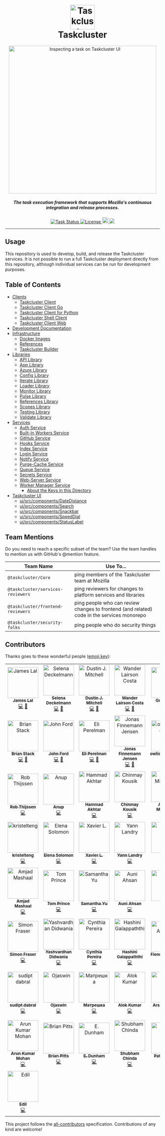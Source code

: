 <h1 align="center">
  <br>
  <img src="https://media.taskcluster.net/logo/logo.png" alt="Taskcluster" width="80">
  <br>
  Taskcluster
  <br>
</h1>

<p align="center">
  <img alt="Inspecting a task on Taskcluster UI" src="view-task-flow.gif" width="480px">
</p>

<h5 align="center">The task execution framework that supports Mozilla's continuous integration and release processes.</h5>

<p align="center">
  <a href="https://github.taskcluster.net/v1/repository/taskcluster/taskcluster/master/latest">
    <img src="https://github.taskcluster.net/v1/repository/taskcluster/taskcluster/master/badge.svg" alt="Task Status">
  </a>
  <a href="http://mozilla.org/MPL/2.0">
    <img src="https://img.shields.io/badge/license-MPL%202.0-orange.svg" alt="License">
  </a>
  <a href="https://www.irccloud.com/invite?channel=%23taskcluster&amp;hostname=irc.mozilla.org&amp;port=6697&amp;ssl=1" target="_blank">
    <img src="https://img.shields.io/badge/IRC-%23taskcluster-1e72ff.svg?style=flat"  height="20">
  </a>
  <a href="https://codecov.io/gh/taskcluster/taskcluster">
    <img src="https://codecov.io/gh/taskcluster/taskcluster/branch/master/graph/badge.svg" />
  </a>
</p>

<hr/>

## Usage

This repository is used to develop, build, and release the Taskcluster services.
It is not possible to run a full Taskcluster deployment directly from this repository, although individual services can be run for development purposes.

## Table of Contents

<!-- TOC BEGIN -->
* [Clients](clients#readme)
    * [Taskcluster Client](clients/client#readme)
    * [Taskcluster Client Go](clients/client-go#readme)
    * [Taskcluster Client for Python](clients/client-py#readme)
    * [Taskcluster Shell Client](clients/client-shell#readme)
    * [Taskcluster Client Web](clients/client-web#readme)
* [Development Documentation](dev-docs#readme)
* [Infrastructure](infrastructure#readme)
    * [Docker Images](infrastructure/docker-images#readme)
    * [References](infrastructure/references#readme)
    * [Taskcluster Builder](infrastructure/tooling#readme)
* [Libraries](libraries#readme)
    * [API Library](libraries/api#readme)
    * [App Library](libraries/app#readme)
    * [Azure Library](libraries/azure#readme)
    * [Config Library](libraries/config#readme)
    * [Iterate Library](libraries/iterate#readme)
    * [Loader Library](libraries/loader#readme)
    * [Monitor Library](libraries/monitor#readme)
    * [Pulse Library](libraries/pulse#readme)
    * [References Library](libraries/references#readme)
    * [Scopes Library](libraries/scopes#readme)
    * [Testing Library](libraries/testing#readme)
    * [Validate Library](libraries/validate#readme)
* [Services](services#readme)
    * [Auth Service](services/auth#readme)
    * [Built-In Workers Service](services/built-in-workers#readme)
    * [GitHub Service](services/github#readme)
    * [Hooks Service](services/hooks#readme)
    * [Index Service](services/index#readme)
    * [Login Service](services/login#readme)
    * [Notify Service](services/notify#readme)
    * [Purge-Cache Service](services/purge-cache#readme)
    * [Queue Service](services/queue#readme)
    * [Secrets Service](services/secrets#readme)
    * [Web-Server Service](services/web-server#readme)
    * [Worker Manager Service](services/worker-manager#readme)
        * [About the Keys in this  Directory](services/worker-manager/src/providers/aws-keys#readme)
* [Taskcluster UI](ui#readme)
    * [ui/src/components/DateDistance](ui/src/components/DateDistance#readme)
    * [ui/src/components/Search](ui/src/components/Search#readme)
    * [ui/src/components/Snackbar](ui/src/components/Snackbar#readme)
    * [ui/src/components/SpeedDial](ui/src/components/SpeedDial#readme)
    * [ui/src/components/StatusLabel](ui/src/components/StatusLabel#readme)
<!-- TOC END -->

## Team Mentions

Do you need to reach a specific subset of the team? Use the team handles to mention us with GitHub's @mention feature.

| Team Name | Use To... |
| --------- | --------- |
| `@taskcluster/Core` | ping members of the Taskcluster team at Mozilla |
| `@taskcluster/services-reviewers` | ping reviewers for changes to platform services and libraries  |
| `@taskcluster/frontend-reviewers` | ping people who can review changes to frontend (and related) code in the services monorepo |
| `@taskcluster/security-folks` | ping people who do security things |

## Contributors

Thanks goes to these wonderful people ([emoji key](https://allcontributors.org/docs/en/emoji-key)):

<!-- ALL-CONTRIBUTORS-LIST:START - Do not remove or modify this section -->
<!-- prettier-ignore -->
<table>
  <tr>
    <td align="center"><a href="https://conduit.vc/"><img src="https://avatars3.githubusercontent.com/u/322957?v=4" width="100px;" alt="James Lal"/><br /><sub><b>James Lal</b></sub></a><br /><a href="https://github.com/taskcluster/taskcluster/commits?author=lightsofapollo" title="Code">💻</a> <a href="#former-staff-lightsofapollo" title="Former Mozilla employee on Taskcluster team">👋</a></td>
    <td align="center"><a href="https://github.com/selenamarie"><img src="https://avatars0.githubusercontent.com/u/54803?v=4" width="100px;" alt="Selena Deckelmann"/><br /><sub><b>Selena Deckelmann</b></sub></a><br /><a href="https://github.com/taskcluster/taskcluster/commits?author=selenamarie" title="Code">💻</a> <a href="#former-staff-selenamarie" title="Former Mozilla employee on Taskcluster team">👋</a></td>
    <td align="center"><a href="http://code.v.igoro.us/"><img src="https://avatars3.githubusercontent.com/u/28673?v=4" width="100px;" alt="Dustin J. Mitchell"/><br /><sub><b>Dustin J. Mitchell</b></sub></a><br /><a href="https://github.com/taskcluster/taskcluster/commits?author=djmitche" title="Code">💻</a> <a href="#staff-djmitche" title="Current Mozilla employee on Taskcluster team">🔧</a></td>
    <td align="center"><a href="https://walac.github.io"><img src="https://avatars1.githubusercontent.com/u/611309?v=4" width="100px;" alt="Wander Lairson Costa"/><br /><sub><b>Wander Lairson Costa</b></sub></a><br /><a href="https://github.com/taskcluster/taskcluster/commits?author=walac" title="Code">💻</a> <a href="#staff-walac" title="Current Mozilla employee on Taskcluster team">🔧</a></td>
    <td align="center"><a href="https://github.com/gregarndt"><img src="https://avatars0.githubusercontent.com/u/2592630?v=4" width="100px;" alt="Greg Arndt"/><br /><sub><b>Greg Arndt</b></sub></a><br /><a href="https://github.com/taskcluster/taskcluster/commits?author=gregarndt" title="Code">💻</a> <a href="#former-staff-gregarndt" title="Former Mozilla employee on Taskcluster team">👋</a></td>
    <td align="center"><a href="http://petemoore.github.io/"><img src="https://avatars0.githubusercontent.com/u/190790?v=4" width="100px;" alt="Pete Moore"/><br /><sub><b>Pete Moore</b></sub></a><br /><a href="https://github.com/taskcluster/taskcluster/commits?author=petemoore" title="Code">💻</a> <a href="#staff-petemoore" title="Current Mozilla employee on Taskcluster team">🔧</a></td>
    <td align="center"><a href="http://hassanali.me"><img src="https://avatars0.githubusercontent.com/u/3766511?v=4" width="100px;" alt="Hassan Ali"/><br /><sub><b>Hassan Ali</b></sub></a><br /><a href="https://github.com/taskcluster/taskcluster/commits?author=helfi92" title="Code">💻</a> <a href="#staff-helfi92" title="Current Mozilla employee on Taskcluster team">🔧</a></td>
  </tr>
  <tr>
    <td align="center"><a href="https://imbstack.com"><img src="https://avatars2.githubusercontent.com/u/127521?v=4" width="100px;" alt="Brian Stack"/><br /><sub><b>Brian Stack</b></sub></a><br /><a href="https://github.com/taskcluster/taskcluster/commits?author=imbstack" title="Code">💻</a> <a href="#staff-imbstack" title="Current Mozilla employee on Taskcluster team">🔧</a></td>
    <td align="center"><a href="https://blog.johnford.org"><img src="https://avatars3.githubusercontent.com/u/607353?v=4" width="100px;" alt="John Ford"/><br /><sub><b>John Ford</b></sub></a><br /><a href="https://github.com/taskcluster/taskcluster/commits?author=jhford" title="Code">💻</a> <a href="#former-staff-jhford" title="Former Mozilla employee on Taskcluster team">👋</a></td>
    <td align="center"><a href="http://eliperelman.com"><img src="https://avatars0.githubusercontent.com/u/285899?v=4" width="100px;" alt="Eli Perelman"/><br /><sub><b>Eli Perelman</b></sub></a><br /><a href="https://github.com/taskcluster/taskcluster/commits?author=eliperelman" title="Code">💻</a> <a href="#former-staff-eliperelman" title="Former Mozilla employee on Taskcluster team">👋</a></td>
    <td align="center"><a href="https://jonasfj.dk/"><img src="https://avatars2.githubusercontent.com/u/149732?v=4" width="100px;" alt="Jonas Finnemann Jensen"/><br /><sub><b>Jonas Finnemann Jensen</b></sub></a><br /><a href="https://github.com/taskcluster/taskcluster/commits?author=jonasfj" title="Code">💻</a> <a href="#former-staff-jonasfj" title="Former Mozilla employee on Taskcluster team">👋</a></td>
    <td align="center"><a href="https://medium.com/@bugzeeeeee/"><img src="https://avatars1.githubusercontent.com/u/18102552?v=4" width="100px;" alt="owlishDeveloper"/><br /><sub><b>owlishDeveloper</b></sub></a><br /><a href="https://github.com/taskcluster/taskcluster/commits?author=owlishDeveloper" title="Code">💻</a> <a href="#staff-owlishDeveloper" title="Current Mozilla employee on Taskcluster team">🔧</a></td>
    <td align="center"><a href="https://github.com/milescrabill"><img src="https://avatars1.githubusercontent.com/u/4430892?v=4" width="100px;" alt="Miles Crabill"/><br /><sub><b>Miles Crabill</b></sub></a><br /><a href="https://github.com/taskcluster/taskcluster/commits?author=milescrabill" title="Code">💻</a> <a href="#staff-milescrabill" title="Current Mozilla employee on Taskcluster team">🔧</a></td>
    <td align="center"><a href="http://coopcoopbware.tumblr.com/"><img src="https://avatars0.githubusercontent.com/u/609786?v=4" width="100px;" alt="Chris Cooper"/><br /><sub><b>Chris Cooper</b></sub></a><br /><a href="https://github.com/taskcluster/taskcluster/commits?author=ccooper" title="Code">💻</a> <a href="#staff-ccooper" title="Current Mozilla employee on Taskcluster team">🔧</a></td>
  </tr>
  <tr>
    <td align="center"><a href="http://grenade.github.io"><img src="https://avatars3.githubusercontent.com/u/111819?v=4" width="100px;" alt="Rob Thijssen"/><br /><sub><b>Rob Thijssen</b></sub></a><br /><a href="https://github.com/taskcluster/taskcluster/commits?author=grenade" title="Code">💻</a></td>
    <td align="center"><a href="https://twitter.com/_reznord"><img src="https://avatars0.githubusercontent.com/u/3415488?v=4" width="100px;" alt="Anup"/><br /><sub><b>Anup</b></sub></a><br /><a href="https://github.com/taskcluster/taskcluster/commits?author=reznord" title="Code">💻</a></td>
    <td align="center"><a href="https://hammad13060.github.io"><img src="https://avatars2.githubusercontent.com/u/12844417?v=4" width="100px;" alt="Hammad Akhtar"/><br /><sub><b>Hammad Akhtar</b></sub></a><br /><a href="https://github.com/taskcluster/taskcluster/commits?author=hammad13060" title="Code">💻</a></td>
    <td align="center"><a href="http://ckousik.github.io"><img src="https://avatars2.githubusercontent.com/u/12830755?v=4" width="100px;" alt="Chinmay Kousik"/><br /><sub><b>Chinmay Kousik</b></sub></a><br /><a href="https://github.com/taskcluster/taskcluster/commits?author=ckousik" title="Code">💻</a></td>
    <td align="center"><a href="https://acmiyaguchi.me"><img src="https://avatars1.githubusercontent.com/u/3304040?v=4" width="100px;" alt="Anthony Miyaguchi"/><br /><sub><b>Anthony Miyaguchi</b></sub></a><br /><a href="https://github.com/taskcluster/taskcluster/commits?author=acmiyaguchi" title="Code">💻</a></td>
    <td align="center"><a href="http://anarute.com"><img src="https://avatars3.githubusercontent.com/u/333447?v=4" width="100px;" alt="Ana Rute Mendes"/><br /><sub><b>Ana Rute Mendes</b></sub></a><br /><a href="https://github.com/taskcluster/taskcluster/commits?author=anarute" title="Code">💻</a></td>
    <td align="center"><a href="http://www.andreadelrio.me"><img src="https://avatars2.githubusercontent.com/u/4016496?v=4" width="100px;" alt="Andrea Del Rio"/><br /><sub><b>Andrea Del Rio</b></sub></a><br /><a href="https://github.com/taskcluster/taskcluster/commits?author=andreadelrio" title="Code">💻</a></td>
  </tr>
  <tr>
    <td align="center"><a href="https://www.kristelteng.com/"><img src="https://avatars2.githubusercontent.com/u/9313149?v=4" width="100px;" alt="kristelteng"/><br /><sub><b>kristelteng</b></sub></a><br /><a href="https://github.com/taskcluster/taskcluster/commits?author=kristelteng" title="Code">💻</a></td>
    <td align="center"><a href="https://github.com/elenasolomon"><img src="https://avatars2.githubusercontent.com/u/7040792?v=4" width="100px;" alt="Elena Solomon"/><br /><sub><b>Elena Solomon</b></sub></a><br /><a href="https://github.com/taskcluster/taskcluster/commits?author=elenasolomon" title="Code">💻</a></td>
    <td align="center"><a href="https://github.com/t0xicCode"><img src="https://avatars3.githubusercontent.com/u/1268885?v=4" width="100px;" alt="Xavier L."/><br /><sub><b>Xavier L.</b></sub></a><br /><a href="https://github.com/taskcluster/taskcluster/commits?author=t0xicCode" title="Code">💻</a></td>
    <td align="center"><a href="http://yannlandry.com"><img src="https://avatars2.githubusercontent.com/u/5789748?v=4" width="100px;" alt="Yann Landry"/><br /><sub><b>Yann Landry</b></sub></a><br /><a href="https://github.com/taskcluster/taskcluster/commits?author=yannlandry" title="Code">💻</a></td>
    <td align="center"><a href="https://github.com/AyubMohamed"><img src="https://avatars2.githubusercontent.com/u/6386566?v=4" width="100px;" alt="Ayub"/><br /><sub><b>Ayub</b></sub></a><br /><a href="https://github.com/taskcluster/taskcluster/commits?author=AyubMohamed" title="Code">💻</a></td>
    <td align="center"><a href="https://github.com/lteigrob"><img src="https://avatars0.githubusercontent.com/u/19479141?v=4" width="100px;" alt="lteigrob"/><br /><sub><b>lteigrob</b></sub></a><br /><a href="https://github.com/taskcluster/taskcluster/commits?author=lteigrob" title="Code">💻</a></td>
    <td align="center"><a href="https://nextcairn.com"><img src="https://avatars3.githubusercontent.com/u/101004?v=4" width="100px;" alt="Bastien Abadie"/><br /><sub><b>Bastien Abadie</b></sub></a><br /><a href="https://github.com/taskcluster/taskcluster/commits?author=La0" title="Code">💻</a></td>
  </tr>
  <tr>
    <td align="center"><a href="https://amjad.io"><img src="https://avatars3.githubusercontent.com/u/4323539?v=4" width="100px;" alt="Amjad Mashaal"/><br /><sub><b>Amjad Mashaal</b></sub></a><br /><a href="https://github.com/taskcluster/taskcluster/commits?author=TheNavigat" title="Code">💻</a></td>
    <td align="center"><a href="https://github.com/tomprince"><img src="https://avatars3.githubusercontent.com/u/283816?v=4" width="100px;" alt="Tom Prince"/><br /><sub><b>Tom Prince</b></sub></a><br /><a href="https://github.com/taskcluster/taskcluster/commits?author=tomprince" title="Code">💻</a></td>
    <td align="center"><a href="https://github.com/SamanthaYu"><img src="https://avatars2.githubusercontent.com/u/10355013?v=4" width="100px;" alt="Samantha Yu"/><br /><sub><b>Samantha Yu</b></sub></a><br /><a href="https://github.com/taskcluster/taskcluster/commits?author=SamanthaYu" title="Code">💻</a></td>
    <td align="center"><a href="https://github.com/auni53"><img src="https://avatars0.githubusercontent.com/u/9661111?v=4" width="100px;" alt="Auni Ahsan"/><br /><sub><b>Auni Ahsan</b></sub></a><br /><a href="https://github.com/taskcluster/taskcluster/commits?author=auni53" title="Code">💻</a></td>
    <td align="center"><a href="http://alexandrasp.github.io/"><img src="https://avatars0.githubusercontent.com/u/6344218?v=4" width="100px;" alt="alex"/><br /><sub><b>alex</b></sub></a><br /><a href="https://github.com/taskcluster/taskcluster/commits?author=alexandrasp" title="Code">💻</a></td>
    <td align="center"><a href="https://alisha17.github.io/"><img src="https://avatars2.githubusercontent.com/u/13520250?v=4" width="100px;" alt="Alisha Aneja"/><br /><sub><b>Alisha Aneja</b></sub></a><br /><a href="https://github.com/taskcluster/taskcluster/commits?author=alisha17" title="Code">💻</a></td>
    <td align="center"><a href="https://github.com/prachi1210"><img src="https://avatars3.githubusercontent.com/u/14016564?v=4" width="100px;" alt="Prachi Manchanda"/><br /><sub><b>Prachi Manchanda</b></sub></a><br /><a href="https://github.com/taskcluster/taskcluster/commits?author=prachi1210" title="Code">💻</a></td>
  </tr>
  <tr>
    <td align="center"><a href="https://github.com/srfraser"><img src="https://avatars1.githubusercontent.com/u/5933384?v=4" width="100px;" alt="Simon Fraser"/><br /><sub><b>Simon Fraser</b></sub></a><br /><a href="https://github.com/taskcluster/taskcluster/commits?author=srfraser" title="Code">💻</a></td>
    <td align="center"><a href="https://github.com/ydidwania"><img src="https://avatars1.githubusercontent.com/u/22861049?v=4" width="100px;" alt="Yashvardhan Didwania"/><br /><sub><b>Yashvardhan Didwania</b></sub></a><br /><a href="https://github.com/taskcluster/taskcluster/commits?author=ydidwania" title="Code">💻</a></td>
    <td align="center"><a href="https://cynthiapereira.com"><img src="https://avatars3.githubusercontent.com/u/1923666?v=4" width="100px;" alt="Cynthia Pereira"/><br /><sub><b>Cynthia Pereira</b></sub></a><br /><a href="https://github.com/taskcluster/taskcluster/commits?author=cynthiapereira" title="Code">💻</a></td>
    <td align="center"><a href="https://github.com/hashi93"><img src="https://avatars2.githubusercontent.com/u/12398942?v=4" width="100px;" alt="Hashini Galappaththi"/><br /><sub><b>Hashini Galappaththi</b></sub></a><br /><a href="https://github.com/taskcluster/taskcluster/commits?author=hashi93" title="Code">💻</a></td>
    <td align="center"><a href="https://github.com/fiennyangeln"><img src="https://avatars1.githubusercontent.com/u/24544912?v=4" width="100px;" alt="Fienny Angelina"/><br /><sub><b>Fienny Angelina</b></sub></a><br /><a href="https://github.com/taskcluster/taskcluster/commits?author=fiennyangeln" title="Code">💻</a></td>
    <td align="center"><a href="https://github.com/kanikasaini"><img src="https://avatars2.githubusercontent.com/u/20171105?v=4" width="100px;" alt="Kanika Saini"/><br /><sub><b>Kanika Saini</b></sub></a><br /><a href="https://github.com/taskcluster/taskcluster/commits?author=kanikasaini" title="Code">💻</a></td>
    <td align="center"><a href="https://github.com/Biboswan"><img src="https://avatars2.githubusercontent.com/u/22202556?v=4" width="100px;" alt="Biboswan Roy"/><br /><sub><b>Biboswan Roy</b></sub></a><br /><a href="https://github.com/taskcluster/taskcluster/commits?author=Biboswan" title="Code">💻</a></td>
  </tr>
  <tr>
    <td align="center"><a href="https://github.com/sudipt1999"><img src="https://avatars1.githubusercontent.com/u/38929617?v=4" width="100px;" alt="sudipt dabral"/><br /><sub><b>sudipt dabral</b></sub></a><br /><a href="https://github.com/taskcluster/taskcluster/commits?author=sudipt1999" title="Code">💻</a></td>
    <td align="center"><a href="https://www.linkedin.com/in/ojaswin-mujoo/"><img src="https://avatars1.githubusercontent.com/u/35898543?v=4" width="100px;" alt="Ojaswin"/><br /><sub><b>Ojaswin</b></sub></a><br /><a href="https://github.com/taskcluster/taskcluster/commits?author=OjaswinM" title="Code">💻</a></td>
    <td align="center"><a href="https://github.com/mrrrgn"><img src="https://avatars0.githubusercontent.com/u/42988373?v=4" width="100px;" alt="Матрешка"/><br /><sub><b>Матрешка</b></sub></a><br /><a href="https://github.com/taskcluster/taskcluster/commits?author=mrrrgn" title="Code">💻</a></td>
    <td align="center"><a href="https://github.com/iFlameing"><img src="https://avatars3.githubusercontent.com/u/33936987?v=4" width="100px;" alt="Alok Kumar"/><br /><sub><b>Alok Kumar</b></sub></a><br /><a href="https://github.com/taskcluster/taskcluster/commits?author=iFlameing" title="Code">💻</a></td>
    <td align="center"><a href="https://arshadkazmi42.github.io/"><img src="https://avatars3.githubusercontent.com/u/4654382?v=4" width="100px;" alt="Arshad Kazmi"/><br /><sub><b>Arshad Kazmi</b></sub></a><br /><a href="https://github.com/taskcluster/taskcluster/commits?author=arshadkazmi42" title="Code">💻</a></td>
    <td align="center"><a href="https://github.com/projectyang"><img src="https://avatars3.githubusercontent.com/u/13473834?v=4" width="100px;" alt="Jason Yang"/><br /><sub><b>Jason Yang</b></sub></a><br /><a href="https://github.com/taskcluster/taskcluster/commits?author=projectyang" title="Code">💻</a></td>
    <td align="center"><a href="https://github.com/shubhamgupta2956"><img src="https://avatars1.githubusercontent.com/u/43504292?v=4" width="100px;" alt="Shubham Gupta"/><br /><sub><b>Shubham Gupta</b></sub></a><br /><a href="https://github.com/taskcluster/taskcluster/commits?author=shubhamgupta2956" title="Code">💻</a></td>
  </tr>
  <tr>
    <td align="center"><a href="https://github.com/arku"><img src="https://avatars2.githubusercontent.com/u/7039523?v=4" width="100px;" alt="Arun Kumar Mohan"/><br /><sub><b>Arun Kumar Mohan</b></sub></a><br /><a href="https://github.com/taskcluster/taskcluster/commits?author=arku" title="Code">💻</a></td>
    <td align="center"><a href="https://www.polibyte.com"><img src="https://avatars3.githubusercontent.com/u/677595?v=4" width="100px;" alt="Brian Pitts"/><br /><sub><b>Brian Pitts</b></sub></a><br /><a href="https://github.com/taskcluster/taskcluster/commits?author=sciurus" title="Code">💻</a></td>
    <td align="center"><a href="http://edunham.net/"><img src="https://avatars2.githubusercontent.com/u/812892?v=4" width="100px;" alt="E. Dunham"/><br /><sub><b>E. Dunham</b></sub></a><br /><a href="https://github.com/taskcluster/taskcluster/commits?author=edunham" title="Code">💻</a></td>
    <td align="center"><a href="https://www.linkedin.com/in/shubham-chinda-a0754713b/"><img src="https://avatars2.githubusercontent.com/u/21038543?v=4" width="100px;" alt="Shubham Chinda"/><br /><sub><b>Shubham Chinda</b></sub></a><br /><a href="https://github.com/taskcluster/taskcluster/commits?author=Shubhamchinda" title="Code">💻</a></td>
    <td align="center"><a href="https://github.com/patrickkang"><img src="https://avatars1.githubusercontent.com/u/1489148?v=4" width="100px;" alt="Patrick Kang"/><br /><sub><b>Patrick Kang</b></sub></a><br /><a href="https://github.com/taskcluster/taskcluster/commits?author=patrickkang" title="Code">💻</a></td>
    <td align="center"><a href="https://github.com/rbrishabh"><img src="https://avatars3.githubusercontent.com/u/22501334?v=4" width="100px;" alt="Rishabh Budhiraja "/><br /><sub><b>Rishabh Budhiraja </b></sub></a><br /><a href="https://github.com/taskcluster/taskcluster/commits?author=rbrishabh" title="Code">💻</a></td>
    <td align="center"><a href="https://github.com/ededals"><img src="https://avatars3.githubusercontent.com/u/43218607?v=4" width="100px;" alt="ededals"/><br /><sub><b>ededals</b></sub></a><br /><a href="https://github.com/taskcluster/taskcluster/commits?author=ededals" title="Code">💻</a></td>
  </tr>
  <tr>
    <td align="center"><a href="https://github.com/Rolikasi"><img src="https://avatars3.githubusercontent.com/u/44370635?v=4" width="100px;" alt="Edil"/><br /><sub><b>Edil</b></sub></a><br /><a href="https://github.com/taskcluster/taskcluster/commits?author=Rolikasi" title="Code">💻</a></td>
  </tr>
</table>

<!-- ALL-CONTRIBUTORS-LIST:END -->

This project follows the [all-contributors](https://github.com/all-contributors/all-contributors) specification. Contributions of any kind are welcome!
